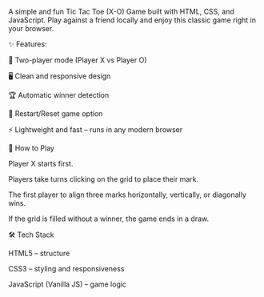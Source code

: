 A simple and fun Tic Tac Toe (X-O) Game built with HTML, CSS, and JavaScript.
Play against a friend locally and enjoy this classic game right in your browser.

✨ Features:

🎲 Two-player mode (Player X vs Player O)

🖥️ Clean and responsive design

🏆 Automatic winner detection

🔄 Restart/Reset game option

⚡ Lightweight and fast – runs in any modern browser

🚀 How to Play

Player X starts first.

Players take turns clicking on the grid to place their mark.

The first player to align three marks horizontally, vertically, or diagonally wins.

If the grid is filled without a winner, the game ends in a draw.

🛠️ Tech Stack

HTML5 – structure

CSS3 – styling and responsiveness

JavaScript (Vanilla JS) – game logic
